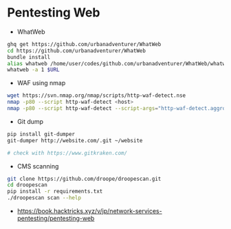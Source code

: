 # Pentesting Web


- WhatWeb

```sh
ghq get https://github.com/urbanadventurer/WhatWeb
cd https://github.com/urbanadventurer/WhatWeb
bundle install
alias whatweb /home/user/codes/github.com/urbanadventurer/WhatWeb/whatweb
whatweb -a 1 $URL
```

- WAF using nmap

```sh
wget https://svn.nmap.org/nmap/scripts/http-waf-detect.nse
nmap -p80 --script http-waf-detect <host>
nmap -p80 --script http-waf-detect --script-args="http-waf-detect.aggro,http-waf-detect.uri=/testphp.vulnweb.com/artists.php" www.modsecurity.org
```

- Git dump

```sh
pip install git-dumper
git-dumper http://website.com/.git ~/website

# check with https://www.gitkraken.com/ 
```


- CMS scanning

```sh
git clone https://github.com/droope/droopescan.git
cd droopescan
pip install -r requirements.txt
./droopescan scan --help
```



- https://book.hacktricks.xyz/v/jp/network-services-pentesting/pentesting-web

